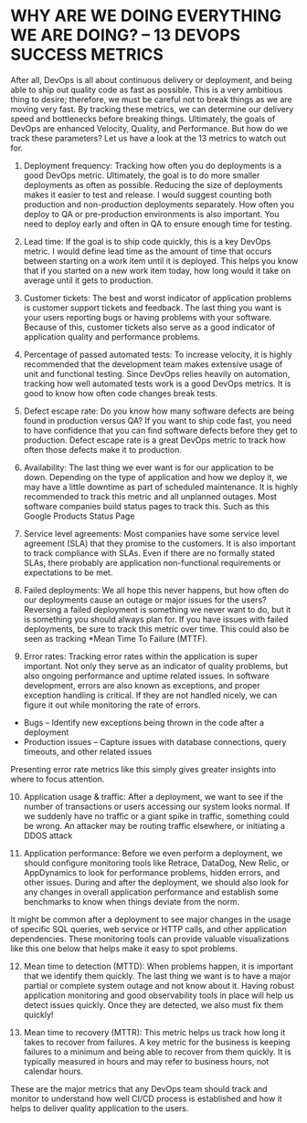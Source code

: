 # WHY ARE WE DOING EVERYTHING WE ARE DOING? – 13 DEVOPS SUCCESS METRICS

After all, DevOps is all about continuous delivery or deployment, and being able to ship out quality code as fast as possible. This is
a very ambitious thing to desire; therefore, we must be careful not to break things as we are moving very fast. By tracking these 
metrics, we can determine our delivery speed and bottlenecks before breaking things. Ultimately, the goals of DevOps are enhanced 
Velocity, Quality, and Performance. But how do we track these parameters? Let us have a look at the 13 metrics to watch out for.

1. Deployment frequency: Tracking how often you do deployments is a good DevOps metric. Ultimately, the goal is to do more smaller
 deployments as often as possible. Reducing the size of deployments makes it easier to test and release. I would suggest counting 
 both production and non-production deployments separately. How often you deploy to QA or pre-production environments is also important.
 You need to deploy early and often in QA to ensure enough time for testing.

2. Lead time: If the goal is to ship code quickly, this is a key DevOps metric. I would define lead time as the amount of time that
 occurs between starting on a work item until it is deployed. This helps you know that if you started on a new work item today, how
 long would it take on average until it gets to production.

3. Customer tickets: The best and worst indicator of application problems is customer support tickets and feedback. The last thing you
 want is your users reporting bugs or having problems with your software. Because of this, customer tickets also serve as a good 
 indicator of application quality and performance problems.

4. Percentage of passed automated tests: To increase velocity, it is highly recommended that the development team makes extensive 
usage of unit and functional testing. Since DevOps relies heavily on automation, tracking how well automated tests work is a good 
DevOps metrics. It is good to know how often code changes break tests.

5. Defect escape rate: Do you know how many software defects are being found in production versus QA? If you want to ship code fast,
 you need to have confidence that you can find software defects before they get to production. Defect escape rate is a great DevOps
 metric to track how often those defects make it to production.

6. Availability: The last thing we ever want is for our application to be down. Depending on the type of application and how we 
deploy it, we may have a little downtime as part of scheduled maintenance. It is highly recommended to track this metric and all 
unplanned outages. Most software companies build status pages to track this. Such as this Google Products Status Page

7. Service level agreements: Most companies have some service level agreement (SLA) that they promise to the customers. It is also 
important to track compliance with SLAs. Even if there are no formally stated SLAs, there probably are application non-functional
requirements or expectations to be met.

8. Failed deployments: We all hope this never happens, but how often do our deployments cause an outage or major issues for the 
users? Reversing a failed deployment is something we never want to do, but it is something you should always plan for. If you have
issues with failed deployments, be sure to track this metric over time. This could also be seen as tracking 
*Mean Time To Failure (MTTF).

9. Error rates: Tracking error rates within the application is super important. Not only they serve as an indicator of quality
 problems, but also ongoing performance and uptime related issues. In software development, errors are also known as exceptions,
 and proper exception handling is critical. If they are not handled nicely, we can figure it out while monitoring the rate of errors.
 
 
- Bugs – Identify new exceptions being thrown in the code after a deployment
- Production issues – Capture issues with database connections, query timeouts, and other related issues

Presenting error rate metrics like this simply gives greater insights into where to focus attention.


10. Application usage & traffic: After a deployment, we want to see if the number of transactions or users accessing our system 
looks normal. If we suddenly have no traffic or a giant spike in traffic, something could be wrong. An attacker may be routing 
traffic elsewhere, or initiating a DDOS attack

11. Application performance: Before we even perform a deployment, we should configure monitoring tools like Retrace, DataDog,
New Relic, or AppDynamics to look for performance problems, hidden errors, and other issues. During and after the deployment, we
should also look for any changes in overall application performance and establish some benchmarks to know when things deviate from
the norm.

It might be common after a deployment to see major changes in the usage of specific SQL queries, web service or HTTP calls, and other
application dependencies. These monitoring tools can provide valuable visualizations like this one below that helps make it easy to
spot problems.



12. Mean time to detection (MTTD): When problems happen, it is important that we identify them quickly. The last thing we want is 
to have a major partial or complete system outage and not know about it. Having robust application monitoring and good observability
tools in place will help us detect issues quickly. Once they are detected, we also must fix them quickly!

13. Mean time to recovery (MTTR): This metric helps us track how long it takes to recover from failures. A key metric for the 
business is keeping failures to a minimum and being able to recover from them quickly. It is typically measured in hours and 
may refer to business hours, not calendar hours.

These are the major metrics that any DevOps team should track and monitor to understand how well CI/CD process is established and
how it helps to deliver quality application to the users.


